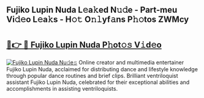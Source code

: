 ## Fujiko Lupin Nuda L𝚎a𝚔ed N𝚞𝚍e - Part-meu Vi𝚍𝚎o L𝚎a𝚔s - H𝚘𝚝 O𝚗𝚕yf𝚊ns P𝚑𝚘tos ZWMcy

# <h2><a href="http://kfa0wq.oniu.top/?m=Fujiko+Lupin+Nuda">🔗👉 🔴 Fujiko Lupin Nuda P𝚑ot𝚘𝚜 V𝚒d𝚎o</a></h2>

[![Fujiko Lupin Nuda Nu𝚍e𝚜](https://i.imgur.com/0qMVB7G.gif)](http://kfa0wq.oniu.top/?m=Fujiko+Lupin+Nuda)
Online creator and multimedia entertainer Fujiko Lupin Nuda, acclaimed for distributing dance and lifestyle knowledge through popular dance routines and brief clips. Brilliant ventriloquist assistant Fujiko Lupin Nuda, celebrated for their exceptional abilities and accomplishments in assisting ventriloquists.  
